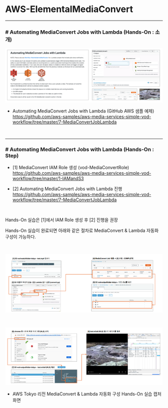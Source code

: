 # AWS-ElementalMediaConvert

* * *

### # Automating MediaConvert Jobs with Lambda (Hands-On : 소개)

![image](./images/Screen-1.png)


- Automating MediaConvert Jobs with Lambda (GitHub AWS 샘플 예제) <br>
https://github.com/aws-samples/aws-media-services-simple-vod-workflow/tree/master/7-MediaConvertJobLambda

<br>

* * *

### # Automating MediaConvert Jobs with Lambda (Hands-On : Step)

- [1] MediaConvert IAM Role 생성 (vod-MediaConvertRole) <br>
https://github.com/aws-samples/aws-media-services-simple-vod-workflow/tree/master/1-IAMandS3

- [2] Automating MediaConvert Jobs with Lambda 진행 <br>
https://github.com/aws-samples/aws-media-services-simple-vod-workflow/tree/master/7-MediaConvertJobLambda

<br>

Hands-On 실습은 [1]에서 IAM Role 생성 후 [2] 진행을 권장

Hands-On 실습이 완료되면 아래와 같은 절차로 MediaConvert & Lambda 자동화 구성이 가능하다. 

<br>

![image](./images/Screen-2.png)

<br>

![image](./images/Screen-3.png)
* AWS Tokyo 리전 MediaConvert & Lambda 자동화 구성 Hands-On 실습 캡처 화면 
